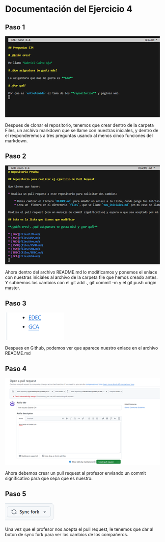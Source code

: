 # Documentación del Ejercicio 4

## Paso 1
![Imagen1](Imagenes3/Imagen1.png)

Despues de clonar el repositorio, tenemos que crear dentro de la carpeta Files, un archivo markdown que se llame con nuestras iniciales, y dentro de el responderemos a tres preguntas usando al menos cinco funciones del markdown.

## Paso 2
![Imagen2](Imagenes3/Imagen2.png)

Ahora dentro del archivo README.md lo modificamos y ponemos el enlace con nuestras iniciales al archivo de la carpeta file que hemos creado antes. Y subiremos los cambios con el git add ., git commit -m y el git push origin master.

## Paso 3
![Imagen3](Imagenes3/Imagen3.png)

Despues en Github, podemos ver que aparece nuestro enlace en el archivo README.md

## Paso 4
![Imagen4](Imagenes3/Imagen4.png)

Ahora debemos crear un pull request al profesor enviando un commit significativo para que sepa que es nuestro.

## Paso 5
![Imagen5](Imagenes3/Imagen5.png)

Una vez que el profesor nos acepta el pull request, le tenemos que dar al boton de sync fork para ver los cambios de los compañeros.